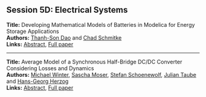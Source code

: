 <h2>Session 5D: Electrical Systems</h2>
<p>
<b>Title:</b> Developing Mathematical Models of Batteries in Modelica for Energy Storage Applications<br />
<b>Authors:</b> <a href="../authors/author_61.html">Thanh-Son Dao</a> and <a href="../authors/author_270.html">Chad Schmitke</a><br />
<b>Links:</b> <a href="../abstracts/abstract_50.pdf">Abstract</a>, <a href="../submissions/ecp15118469_DaoSchmitke.pdf">Full paper</a>
</p>
<hr />
<p>
<b>Title:</b> Average Model of a Synchronous Half-Bridge DC/DC Converter Considering Losses and Dynamics<br />
<b>Authors:</b> <a href="../authors/author_334.html">Michael Winter</a>, <a href="../authors/author_204.html">Sascha Moser</a>, <a href="../authors/author_274.html">Stefan Schoenewolf</a>, <a href="../authors/author_300.html">Julian Taube</a> and <a href="../authors/author_134.html">Hans-Georg Herzog</a><br />
<b>Links:</b> <a href="../abstracts/abstract_51.pdf">Abstract</a>, <a href="../submissions/ecp15118479_WinterMoserSchoenewolfTaubeHerzog.pdf">Full paper</a>
</p>